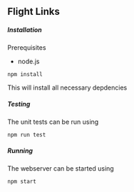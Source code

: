 ## Flight Links

##### Installation

Prerequisites
  * node.js

```
npm install
```

This will install all necessary depdencies

##### Testing

The unit tests can be run using
```
npm run test
```

##### Running

The webserver can be started using
```
npm start
```